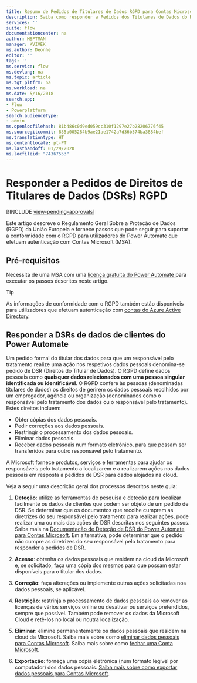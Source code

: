 ```yaml
---
title: Resumo de Pedidos de Titulares de Dados RGPD para Contas Microsoft (MSA) | Microsoft Docs
description: Saiba como responder a Pedidos dos Titulares de Dados do RGPD no Power Automate.
services: ''
suite: flow
documentationcenter: na
author: MSFTMAN
manager: KVIVEK
ms.author: Deonhe
editor: ''
tags: ''
ms.service: flow
ms.devlang: na
ms.topic: article
ms.tgt_pltfrm: na
ms.workload: na
ms.date: 5/16/2018
search.app:
- Flow
- Powerplatform
search.audienceType:
- admin
ms.openlocfilehash: 81b486c0d9ed059cc310f1297e27b28206776f45
ms.sourcegitcommit: 835b005284b9ae21ae1742a7d36b574ba3884bef
ms.translationtype: HT
ms.contentlocale: pt-PT
ms.lasthandoff: 01/29/2020
ms.locfileid: "74367553"
---
```

# <a name="respond-to-gdpr-data-subject-rights-dsrs-requests"></a>Responder a Pedidos de Direitos de Titulares de Dados (DSRs) RGPD
[!INCLUDE [view-pending-approvals](includes/cc-rebrand.md)]

Este artigo descreve o Regulamento Geral Sobre a Proteção de Dados (RGPD) da União Europeia e fornece passos que pode seguir para suportar a conformidade com o RGPD para utilizadores do Power Automate que efetuam autenticação com Contas Microsoft (MSA).

## <a name="prerequisites"></a>Pré-requisitos

Necessita de uma MSA com uma [licença gratuita do Power Automate ](https://flow.microsoft.com/pricing/) para executar os passos descritos neste artigo.

>[!TIP]
> As informações de conformidade com o RGPD também estão disponíveis para utilizadores que efetuam autenticação com [contas do Azure Active Directory](gdpr-dsr-summary.md).
>
>

## <a name="respond-to-dsrs-for-power-automate-customer-data"></a>Responder a DSRs de dados de clientes do Power Automate

Um pedido formal do titular dos dados para que um responsável pelo tratamento realize uma ação nos respetivos dados pessoais denomina-se pedido de DSR (Direitos do Titular de Dados). O RGPD define dados pessoais como **quaisquer dados relacionados com uma pessoa singular identificada ou identificável**. O RGPD confere às pessoas (denominadas titulares de dados) os direitos de gerirem os dados pessoais recolhidos por um empregador, agência ou organização (denominados como o responsável pelo tratamento dos dados ou o responsável pelo tratamento). Estes direitos incluem:

* Obter cópias dos dados pessoais.
* Pedir correções aos dados pessoais.
* Restringir o processamento dos dados pessoais.
* Eliminar dados pessoais.
* Receber dados pessoais num formato eletrónico, para que possam ser transferidos para outro responsável pelo tratamento.

A Microsoft fornece produtos, serviços e ferramentas para ajudar os responsáveis pelo tratamento a localizarem e a realizarem ações nos dados pessoais em resposta a pedidos de DSR para dados alojados na cloud.

Veja a seguir uma descrição geral dos processos descritos neste guia:

1. **Deteção**: utilize as ferramentas de pesquisa e deteção para localizar facilmente os dados de clientes que podem ser objeto de um pedido de DSR. Se determinar que os documentos que recolhe cumprem as diretrizes do seu responsável pelo tratamento para realizar ações, pode realizar uma ou mais das ações de DSR descritas nos seguintes passos. Saiba mais na [Documentação de Deteção de DSR do Power Automate para Contas Microsoft](gdpr-dsr-discovery-msa.md). Em alternativa, pode determinar que o pedido não cumpre as diretrizes do seu responsável pelo tratamento para responder a pedidos de DSR.

1. **Acesso**: obtenha os dados pessoais que residem na cloud da Microsoft e, se solicitado, faça uma cópia dos mesmos para que possam estar disponíveis para o titular dos dados.

1. **Correção**: faça alterações ou implemente outras ações solicitadas nos dados pessoais, se aplicável.

1. **Restrição**: restrinja o processamento de dados pessoais ao remover as licenças de vários serviços online ou desativar os serviços pretendidos, sempre que possível. Também pode remover os dados da Microsoft Cloud e retê-los no local ou noutra localização.

1. **Eliminar**: elimine permanentemente os dados pessoais que residem na cloud da Microsoft. Saiba mais sobre como [eliminar dados pessoais para Contas Microsoft](gdpr-dsr-delete-msa.md). Saiba mais sobre como [fechar uma Conta Microsoft](gdpr-dsr-accountclose-msa.md).

1. **Exportação**: forneça uma cópia eletrónica (num formato legível por computador) dos dados pessoais. [Saiba mais sobre como exportar dados pessoais para Contas Microsoft](gdpr-dsr-export-msa.md).

